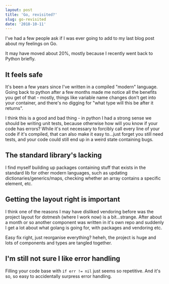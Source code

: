 ```yaml
---
layout: post
title: 'Go, revisited?'
slug: go-revisited
date: '2018-10-11'
---
```


I've had a few people ask if I was ever going to add to my last blog post about my feelings on Go.

It may have moved about 20%, mostly because I recently went back to Python briefly.

## It feels safe
It's been a few years since I've written in a compiled "modern" language. Going back to python after a few months made me notice all the benefits you get of that - mostly, things like variable name changes don't get into your container, and there's no digging for "what type will this be after it returns".

I think this is a good and bad thing - in python I had a strong sense we should be writing unit tests, because otherwise how will you know if your code has errors?
While it's not necessary to forcibly call every line of your code if it's compiled, that can also make it easy to...just forget you still need tests, and your code could still end up in a weird state containing bugs.

## The standard library's lacking
I find myself building up packages containing stuff that exists in the standard lib for other modern languages, such as updating dictionaries/generics/maps, checking whether an array contains a specific element, etc.

## Getting the layout right is important
I think one of the reasons I may have disliked vendoring before was the project layout for dotmesh (where I work now) is a bit...strange. After about a month or so another component was written in it's own repo and suddenly I get a lot about what golang is going for, with packages and vendoring etc.

Easy fix right, just reorganise everything? heheh, the project is huge and lots of components and types are tangled together.

## I'm still not sure I like error handling
Filling your code base with `if err != nil` just seems so repetitive. And it's so, so easy to accidentally surpress error handling.
